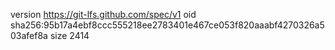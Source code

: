 version https://git-lfs.github.com/spec/v1
oid sha256:95b17a4ebf8ccc555218ee2783401e467ce053f820aaabf4270326a503afef8a
size 2414
